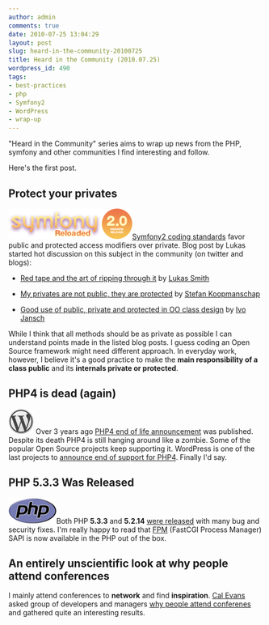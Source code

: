 ```yaml
---
author: admin
comments: true
date: 2010-07-25 13:04:29
layout: post
slug: heard-in-the-community-20100725
title: Heard in the Community (2010.07.25)
wordpress_id: 490
tags:
- best-practices
- php
- Symfony2
- WordPress
- wrap-up
---
```


"Heard in the Community" series aims to wrap up news from the PHP, symfony and other communities I find interesting and follow.

Here's the first post.


## Protect your privates


![Symfony2](/uploads/wp/2010/07/mini_logo.png)[Symfony2 coding standards](http://symfony-reloaded.org/contributing/Code/Standards) favor public and protected access modifiers over private. Blog post by Lukas started hot discussion on this subject in the community (on twitter and blogs):



	
  * [Red tape and the art of ripping through it](http://pooteeweet.org/blog/1799/1799#m1799) by [Lukas Smith](http://twitter.com/dybvandal)

	
  * [My privates are not public, they are protected](http://www.leftontheweb.com/message/My_privates_are_not_public_they_are_protected) by [Stefan Koopmanschap](http://twitter.com/skoop)

	
  * [Good use of public, private and protected in OO class design](http://www.jansch.nl/2010/07/19/good-use-of-public-private-and-protected-in-oo-class-design/) by [Ivo Jansch](http://twitter.com/ijansch)


While I think that all methods should be as private as possible I can understand points made in the listed blog posts. I guess coding an Open Source framework might need different approach. In everyday work, however, I believe it's a good practice to make the **main responsibility of a class public** and its **internals private or protected**.


## PHP4 is dead (again)


![WordPress](/uploads/wp/2010/07/grey-s.png) Over 3 years ago [PHP4 end of life announcement](http://www.php.net/archive/2007.php#2007-07-13-1) was published. Despite its death PHP4 is still hanging around like a zombie. Some of the popular Open Source projects keep supporting it. WordPress is one of the last projects to [announce end of support for PHP4](http://wordpress.org/news/2010/07/eol-for-php4-and-mysql4/). Finally I'd say.


## PHP 5.3.3 Was Released


![PHP](/uploads/wp/2010/05/php-med-trans-light.gif)Both PHP **5.3.3** and **5.2.14** [were released](http://www.php.net/archive/2010.php#id2010-07-22-2) with many bug and security fixes. I'm really happy to read that [FPM](http://php-fpm.org/) (FastCGI Process Manager) SAPI is now available in the PHP out of the box.


## An entirely unscientific look at why people attend conferences


I mainly attend conferences to **network** and find **inspiration**. [Cal Evans](http://twitter.com/calevans) asked group of developers and managers [why people attend conferenes](http://blog.calevans.com/2010/07/19/an-entirely-unscientific-look-at-why-people-attend-conferences/) and gathered quite an interesting results.
